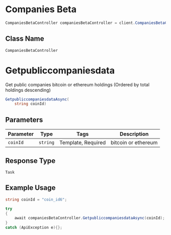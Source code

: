 # Companies Beta

```csharp
CompaniesBetaController companiesBetaController = client.CompaniesBetaController;
```

## Class Name

`CompaniesBetaController`


# Getpubliccompaniesdata

Get public companies bitcoin or ethereum holdings (Ordered by total holdings descending)

```csharp
GetpubliccompaniesdataAsync(
    string coinId)
```

## Parameters

| Parameter | Type | Tags | Description |
|  --- | --- | --- | --- |
| `coinId` | `string` | Template, Required | bitcoin or ethereum |

## Response Type

`Task`

## Example Usage

```csharp
string coinId = "coin_id6";

try
{
    await companiesBetaController.GetpubliccompaniesdataAsync(coinId);
}
catch (ApiException e){};
```

